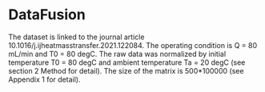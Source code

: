 # DataFusion
The dataset is linked to the journal article 10.1016/j.ijheatmasstransfer.2021.122084.
The operating condition is Q = 80 mL/min and T0 = 80 degC.
The raw data was normalized by initial temperature T0 = 80 degC and ambient temperature Ta = 20 degC (see section 2 Method for detail).
The size of the matrix is 500*100000 (see Appendix 1 for detail).
